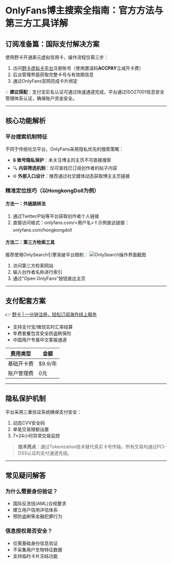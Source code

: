 # OnlyFans博主搜索全指南：官方方法与第三方工具详解

## 订阅准备篇：国际支付解决方案
使用野卡开通美元虚拟信用卡，操作流程仅需三步：
1. 访问[野卡虚拟卡平台](https://bbtdd.com/yeka)注册账号（使用邀请码**ACCPAY**立减开卡费）
2. 后台管理界面获取完整卡号与有效期信息
3. 通过OnlyFans官网完成卡片绑定

💡 **建议搭配**：支付宝实名认证可通过快速通道完成，平台通过ISO27001信息安全管理体系认证，确保账户资金安全。

---

## 核心功能解析
### 平台搜索机制特征
不同于传统社交平台，OnlyFans采用隐私优先的搜索策略：
- 🔒 **账号隐私保护**：未关注博主的主页不可直接搜索
- 🔍 **内容筛选机制**：仅可查找已订阅创作者的帖子内容
- 🌐 **外部入口设计**：推荐通过社交媒体动态获取博主主页链接

### 精准定位技巧（以HongkongDoll为例）
#### 方法一：外链跳转法
1. 通过Twitter/P站等平台获取创作者个人链接
2. 直接访问格式：onlyfans.com/<用户名>
❗ 示例直达链接：onlyfans.com/hongkongdoll

#### 方法二：第三方检索工具
推荐使用OnlySearch引擎突破平台限制：
![OnlySearch操作界面截图](https://bbtdd.com/wp-content/uploads/img/74147546583.webp)
1. 访问第三方检索网站
2. 输入创作者名称进行索引
3. 通过"Open OnlyFans"按钮直达主页

---

## 支付配套方案
👉 [野卡 | 一分钟注册，轻松订阅海外线上服务](https://bbtdd.com/yeka)  
- 支持支付宝/微信实时汇率结算
- 年费套餐包含安全防盗刷保险
- 中国用户专属中文客服通道

| 费用类型       | 金额         |
|----------------|-------------|
| 基础开卡费     | $9.9/年     |
| 账户管理费     | 0元         |

---

## 隐私保护机制
平台采用三重验证系统确保支付安全：
1. 动态CVV安全码
2. 单笔交易限额设置
3. 7×24小时异常交易监控

> **技术亮点**：通过Tokenization技术替代真实卡号传输，所有交易均通过PCI-DSS认证的支付通道完成。

---

## 常见疑问解答
### 为什么需要身份验证？
- 国际反洗钱(AML)合规要求
- 建立用户信用评估体系
- 预防盗刷等金融犯罪行为

### 信息授权是否安全？
- 仅需基础身份信息验证
- 不采集用户生物特征数据
- 支持临时卡片冻结功能
